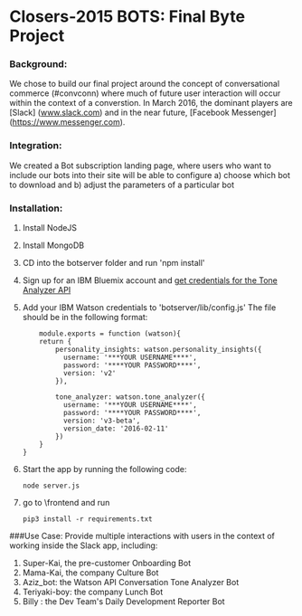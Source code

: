 # Closers-2015 BOTS: Final Byte Project

### Background:
We chose to build our final project around the concept of conversational commerce (#convconn) where much of future user interaction will occur within the context of a converstion.  In March 2016, the dominant players are [Slack] (www.slack.com) and in the near future, [Facebook Messenger] (https://www.messenger.com).

### Integration:
We created a Bot subscription landing page, where users who want to include our bots into their site will be able to configure
a) choose which bot to download and
b) adjust the parameters of a particular bot


### Installation:
1. Install NodeJS
2. Install MongoDB
3. CD into the botserver folder and run 'npm install'
4. Sign up for an IBM Bluemix account and [get credentials for the Tone Analyzer API](https://www.ibm.com/smarterplanet/us/en/ibmwatson/developercloud/doc/tone-analyzer/tutorial.shtml#credentials)
5. Add your IBM Watson credentials to 'botserver/lib/config.js' The file should be in the following format:
    ```
        module.exports = function (watson){
        return {
            personality_insights: watson.personality_insights({
              username: '***YOUR USERNAME****',
              password: '****YOUR PASSWORD****',
              version: 'v2'
            }),

            tone_analyzer: watson.tone_analyzer({
              username: '***YOUR USERNAME****',
              password: '****YOUR PASSWORD****',
              version: 'v3-beta',
              version_date: '2016-02-11'
            })
        }
    }
    ```

6. Start the app by running the following code:
    ```
    node server.js
    ```
7. go to \frontend and run
    ```
    pip3 install -r requirements.txt
    ```
 
###Use Case:
Provide multiple interactions with users in the context of working inside the Slack app, including:

1. Super-Kai, the pre-customer Onboarding Bot
2. Mama-Kai, the company Culture Bot
3. Aziz_bot: the Watson API Conversation Tone Analyzer Bot
4. Teriyaki-boy:  the company Lunch Bot
5. Billy : the Dev Team's Daily Development Reporter Bot


